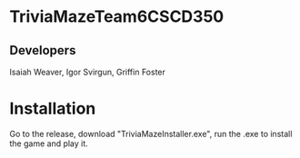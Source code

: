 # TriviaMazeTeam6CSCD350
## Developers
Isaiah Weaver, Igor Svirgun, Griffin Foster

# Installation
Go to the release, download "TriviaMazeInstaller.exe", run the .exe to install the game and play it.
